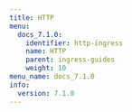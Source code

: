 ```yaml
---
title: HTTP
menu:
  docs_7.1.0:
    identifier: http-ingress
    name: HTTP
    parent: ingress-guides
    weight: 10
menu_name: docs_7.1.0
info:
  version: 7.1.0
---
```


